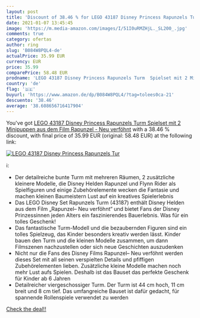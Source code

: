 ```yaml
---
layout: post
title: 'Discount of 38.46 % for LEGO 43187 Disney Princess Rapunzels Tur'
date: 2021-01-07 13:45:45
image: 'https://m.media-amazon.com/images/I/51I0uRMZHjL._SL200_.jpg'
comments: true
category: ofertas
author: ring
slug: 'B084W8PQL4-de'
actualPrice: 35.99 EUR
currency: EUR
price: 35.99
comparePrice: 58.48 EUR
prodname: 'LEGO 43187 Disney Princess Rapunzels Turm  Spielset mit 2 Minipuppen aus dem Film Rapunzel - Neu verföhnt'
country: 'de'
flag: '🇩🇪'
buyurl: 'https://www.amazon.de/dp/B084W8PQL4/?tag=tolees0ca-21'
descuento: '38.46'
average: '38.608656716417904'
---
```


You've got [LEGO 43187 Disney Princess Rapunzels Turm  Spielset mit 2 Minipuppen aus dem Film Rapunzel - Neu verföhnt](https://www.amazon.de/dp/B084W8PQL4/?tag=tolees0ca-21) with a  38.46 % discount, with final price of 35.99 EUR (original: 58.48 EUR) at the following link:

[![LEGO 43187 Disney Princess Rapunzels Tur](https://m.media-amazon.com/images/I/51I0uRMZHjL._SL200_.jpg)](https://www.amazon.de/dp/B084W8PQL4/?tag=tolees0ca-21)

ℹ️:

- Der detailreiche bunte Turm mit mehreren Räumen, 2 zusätzliche kleinere Modelle, die Disney Helden Rapunzel und Flynn Rider als Spielfiguren und einige Zubehörelemente wecken die Fantasie und machen kleinen Baumeistern Lust auf ein kreatives Spielerlebnis
- Das LEGO Disney Set Rapunzels Turm (43187) enthält Disney Helden aus dem Film „Rapunzel– Neu verföhnt“ und bietet Fans der Disney Prinzessinnen jeden Alters ein faszinierendes Bauerlebnis. Was für ein tolles Geschenk!
- Das fantastische Turm-Modell und die bezaubernden Figuren sind ein tolles Spielzeug, das Kinder besonders kreativ werden lässt. Kinder bauen den Turm und die kleinen Modelle zusammen, um dann Filmszenen nachzustellen oder sich neue Geschichten auszudenken
- Nicht nur die Fans des Disney Films Rapunzel– Neu verföhnt werden dieses Set mit all seinen verspielten Details und pfiffigen Zubehörelementen lieben. Zusätzliche kleine Modelle machen noch mehr Lust aufs Spielen. Deshalb ist das Bauset das perfekte Geschenk für Kinder ab 6 Jahren
- Detailreicher viergeschossiger Turm. Der Turm ist 44 cm hoch, 11 cm breit und 8 cm tief. Das umfangreiche Bauset ist dafür gedacht, für spannende Rollenspiele verwendet zu werden

[Check the deal!!](https://www.amazon.de/dp/B084W8PQL4/?tag=tolees0ca-21)

